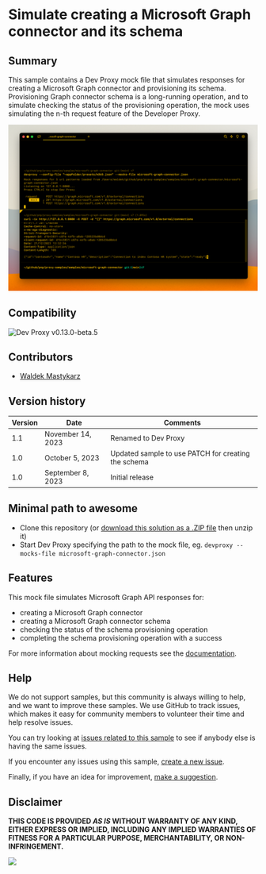 # Simulate creating a Microsoft Graph connector and its schema

## Summary

This sample contains a Dev Proxy mock file that simulates responses for creating a Microsoft Graph connector and provisioning its schema. Provisioning Graph connector schema is a long-running operation, and to simulate checking the status of the provisioning operation, the mock uses simulating the n-th request feature of the Developer Proxy.

![Dev Proxy simulating rate limiting on Microsoft Graph APIs](assets/devproxy-mock-nth-request-create-connector.png)

## Compatibility

![Dev Proxy v0.13.0-beta.5](https://img.shields.io/badge/devproxy-v0.13.0--beta.5-green.svg)

## Contributors

- [Waldek Mastykarz](https://github.com/waldekmastykarz)

## Version history

Version|Date|Comments
-------|----|--------
1.1|November 14, 2023|Renamed to Dev Proxy
1.0|October 5, 2023|Updated sample to use PATCH for creating the schema
1.0|September 8, 2023|Initial release

## Minimal path to awesome

- Clone this repository (or [download this solution as a .ZIP file](https://pnp.github.io/download-partial/?url=https://github.com/pnp/proxy-samples/tree/main/samples/microsoft-graph-connector) then unzip it)
- Start Dev Proxy specifying the path to the mock file, eg. `devproxy --mocks-file microsoft-graph-connector.json`

## Features

This mock file simulates Microsoft Graph API responses for:

- creating a Microsoft Graph connector
- creating a Microsoft Graph connector schema
- checking the status of the schema provisioning operation
- completing the schema provisioning operation with a success

For more information about mocking requests see the [documentation](https://github.com/microsoft/dev-proxy/wiki/Mock-responses).

## Help

We do not support samples, but this community is always willing to help, and we want to improve these samples. We use GitHub to track issues, which makes it easy for  community members to volunteer their time and help resolve issues.

You can try looking at [issues related to this sample](https://github.com/pnp/proxy-samples/issues?q=label%3A%22sample%3A%20microsoft-graph-connector%22) to see if anybody else is having the same issues.

If you encounter any issues using this sample, [create a new issue](https://github.com/pnp/proxy-samples/issues/new).

Finally, if you have an idea for improvement, [make a suggestion](https://github.com/pnp/proxy-samples/issues/new).

## Disclaimer

**THIS CODE IS PROVIDED *AS IS* WITHOUT WARRANTY OF ANY KIND, EITHER EXPRESS OR IMPLIED, INCLUDING ANY IMPLIED WARRANTIES OF FITNESS FOR A PARTICULAR PURPOSE, MERCHANTABILITY, OR NON-INFRINGEMENT.**

![](https://m365-visitor-stats.azurewebsites.net/SamplesGallery/pnp-devproxy-microsoft-graph-connector)
